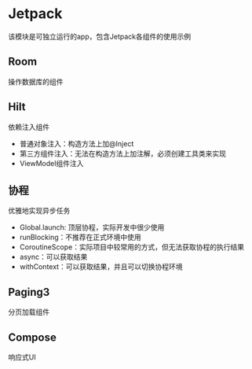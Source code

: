 # Jetpack

该模块是可独立运行的app，包含Jetpack各组件的使用示例

## Room

操作数据库的组件

## Hilt

依赖注入组件

- 普通对象注入：构造方法上加@Inject
- 第三方组件注入：无法在构造方法上加注解，必须创建工具类来实现
- ViewModel组件注入

## 协程

优雅地实现异步任务

- Global.launch: 顶层协程，实际开发中很少使用
- runBlocking：不推荐在正式环境中使用
- CoroutineScope：实际项目中较常用的方式，但无法获取协程的执行结果
- async：可以获取结果
- withContext：可以获取结果，并且可以切换协程环境

## Paging3

分页加载组件

## Compose

响应式UI